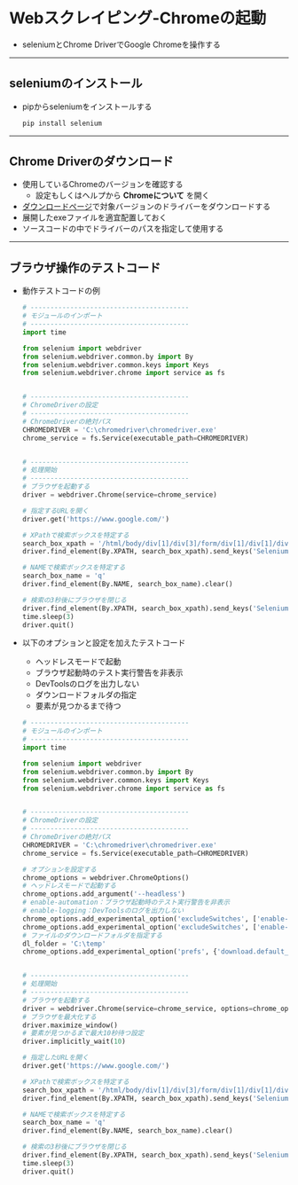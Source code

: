 # Webスクレイピング-Chromeの起動

* seleniumとChrome DriverでGoogle Chromeを操作する

***

## seleniumのインストール

* pipからseleniumをインストールする

  ```cmd
  pip install selenium
  ```

***

## Chrome Driverのダウンロード
* 使用しているChromeのバージョンを確認する
  * 設定もしくはヘルプから __Chromeについて__ を開く
* [ダウンロードページ](https://chromedriver.chromium.org/downloads)で対象バージョンのドライバーをダウンロードする
* 展開したexeファイルを適宜配置しておく
* ソースコードの中でドライバーのパスを指定して使用する

***

## ブラウザ操作のテストコード

* 動作テストコードの例

  ```python
  # ----------------------------------------
  # モジュールのインポート
  # ----------------------------------------
  import time

  from selenium import webdriver
  from selenium.webdriver.common.by import By
  from selenium.webdriver.common.keys import Keys
  from selenium.webdriver.chrome import service as fs


  # ----------------------------------------
  # ChromeDriverの設定
  # ----------------------------------------
  # ChromeDriverの絶対パス
  CHROMEDRIVER = 'C:\chromedriver\chromedriver.exe'
  chrome_service = fs.Service(executable_path=CHROMEDRIVER)


  # ----------------------------------------
  # 処理開始
  # ----------------------------------------
  # ブラウザを起動する
  driver = webdriver.Chrome(service=chrome_service)

  # 指定するURLを開く
  driver.get('https://www.google.com/')

  # XPathで検索ボックスを特定する
  search_box_xpath = '/html/body/div[1]/div[3]/form/div[1]/div[1]/div[1]/div/div[2]/input'
  driver.find_element(By.XPATH, search_box_xpath).send_keys('Selenium実践入門')

  # NAMEで検索ボックスを特定する
  search_box_name = 'q'
  driver.find_element(By.NAME, search_box_name).clear()

  # 検索の3秒後にブラウザを閉じる
  driver.find_element(By.XPATH, search_box_xpath).send_keys('Selenium実践入門' + Keys.RETURN)
  time.sleep(3)
  driver.quit()
  ```

* 以下のオプションと設定を加えたテストコード
  * ヘッドレスモードで起動
  * ブラウザ起動時のテスト実行警告を非表示
  * DevToolsのログを出力しない
  * ダウンロードフォルダの指定
  * 要素が見つかるまで待つ

  ```python
  # ----------------------------------------
  # モジュールのインポート
  # ----------------------------------------
  import time

  from selenium import webdriver
  from selenium.webdriver.common.by import By
  from selenium.webdriver.common.keys import Keys
  from selenium.webdriver.chrome import service as fs


  # ----------------------------------------
  # ChromeDriverの設定
  # ----------------------------------------
  # ChromeDriverの絶対パス
  CHROMEDRIVER = 'C:\chromedriver\chromedriver.exe'
  chrome_service = fs.Service(executable_path=CHROMEDRIVER)

  # オプションを設定する
  chrome_options = webdriver.ChromeOptions()
  # ヘッドレスモードで起動する
  chrome_options.add_argument('--headless')
  # enable-automation：ブラウザ起動時のテスト実行警告を非表示
  # enable-logging：DevToolsのログを出力しない
  chrome_options.add_experimental_option('excludeSwitches', ['enable-automation', 'enable-logging'])
  chrome_options.add_experimental_option('excludeSwitches', ['enable-logging'])
  # ファイルのダウンロードフォルダを指定する
  dl_folder = 'C:\temp'
  chrome_options.add_experimental_option('prefs', {'download.default_directory': dl_folder})


  # ----------------------------------------
  # 処理開始
  # ----------------------------------------
  # ブラウザを起動する
  driver = webdriver.Chrome(service=chrome_service, options=chrome_options)
  # ブラウザを最大化する
  driver.maximize_window()
  # 要素が見つかるまで最大10秒待つ設定
  driver.implicitly_wait(10)

  # 指定したURLを開く
  driver.get('https://www.google.com/')

  # XPathで検索ボックスを特定する
  search_box_xpath = '/html/body/div[1]/div[3]/form/div[1]/div[1]/div[1]/div/div[2]/input'
  driver.find_element(By.XPATH, search_box_xpath).send_keys('Selenium実践入門')

  # NAMEで検索ボックスを特定する
  search_box_name = 'q'
  driver.find_element(By.NAME, search_box_name).clear()

  # 検索の3秒後にブラウザを閉じる
  driver.find_element(By.XPATH, search_box_xpath).send_keys('Selenium実践入門' + Keys.RETURN)
  time.sleep(3)
  driver.quit()
  ```
